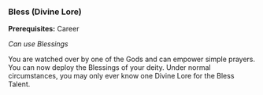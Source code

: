 
### Bless (Divine Lore)
**Prerequisites:** Career

_Can use Blessings_

You are watched over by one of the Gods and can empower simple prayers. You can now deploy the Blessings of your deity. Under normal circumstances, you may only ever know one Divine Lore for the Bless Talent.
